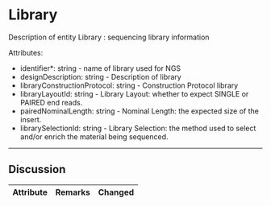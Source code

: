 # Library # 

Description of entity Library : sequencing library information

Attributes:
*	identifier*: string - name of library used for NGS
*	designDescription: string - Description of library
*	libraryConstructionProtocol: string - Construction Protocol library
*	libraryLayoutId: string - Library Layout: whether to expect SINGLE or PAIRED end reads.
*	pairedNominalLength: string - Nominal Length: the expected size of the insert.
*	librarySelectionId: string - Library Selection: the method used to select and/or enrich the material being sequenced.

---

## Discussion ##


| Attribute | Remarks    | Changed  |
| ---------- | ------------ | ---------- |

